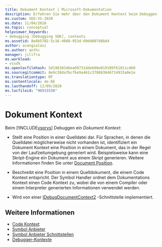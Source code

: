 ```yaml
---
title: Dokument Kontext | Microsoft-Dokumentation
description: Erfahren Sie mehr über den Dokument Kontext beim Debuggen in Visual Studio, das eine Position in einer Quelldatei oder eine Position in einem Quelldokument für einen Code Kontext darstellt.
ms.custom: SEO-VS-2020
ms.date: 11/04/2016
ms.topic: conceptual
helpviewer_keywords:
- debugging [Debugging SDK], contexts
ms.assetid: 8e8b5702-5c16-4988-953d-69dd807d8b84
author: acangialosi
ms.author: anthc
manager: jillfra
ms.workload:
- vssdk
ms.openlocfilehash: 5d19830346ea09731dde608e019109f61011cd60
ms.sourcegitcommit: 8e9c38da7bcfbe9a461c378083846714933a0e1e
ms.translationtype: MT
ms.contentlocale: de-DE
ms.lasthandoff: 12/09/2020
ms.locfileid: "96915530"
---
```

# <a name="document-context"></a>Dokument Kontext
Beim [!INCLUDE[vsprvs](../../code-quality/includes/vsprvs_md.md)] Debuggen ein *Dokument Kontext*:

- Stellt eine Position in einer Quelldatei dar. Für Sprachen, in denen die Quelldatei möglicherweise nicht vorhanden ist, identifiziert ein Dokument Kontext eine Position in einem Dokument, das in der Regel von der Laufzeitumgebung generiert wird. Beispielsweise kann eine Skript-Engine ein Dokument aus einem Skript generieren. Weitere Informationen finden Sie unter [Document Position](../../extensibility/debugger/document-position.md).

- Beschreibt eine Position in einem Quelldokument, die einem Code Kontext entspricht. Der Symbol Handler ordnet dem Dokumentations Kontext einen Code Kontext zu, wobei die von einem Compiler oder einem Interpreter generierten Informationen verwendet werden.

- Wird von einer [IDebugDocumentContext2](../../extensibility/debugger/reference/idebugdocumentcontext2.md) -Schnittstelle implementiert.

## <a name="see-also"></a>Weitere Informationen
- [Code Kontext](../../extensibility/debugger/code-context.md)
- [Symbol Anbieter](../../extensibility/debugger/symbol-provider.md)
- [Symbol Anbieter Schnittstellen](../../extensibility/debugger/reference/symbol-provider-interfaces.md)
- [Debugger-Kontexte](../../extensibility/debugger/debugger-contexts.md)
